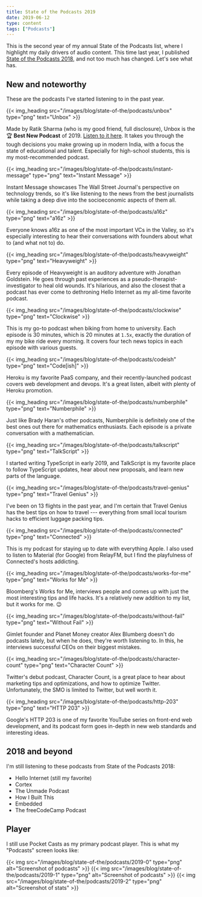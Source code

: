 ```yaml
---
title: State of the Podcasts 2019
date: 2019-06-12
type: content
tags: ["Podcasts"]
---
```


This is the second year of my annual State of the Podcasts list, where I highlight my daily drivers of audio content. This time last year, I published [State of the Podcasts 2018](/blog/state-of-the/podcasts/2018/), and not too much has changed. Let's see what has.

<!--more-->

## New and noteworthy

These are the podcasts I've started listening to in the past year.

{{< img_heading src="/images/blog/state-of-the/podcasts/unbox" type="png" text="Unbox" >}}

Made by Ratik Sharma (who is my good friend, full disclosure), Unbox is the 🏆 **Best New Podcast** of 2019. [Listen to it here](https://podcasts.apple.com/gb/podcast/unbox/id1407485570). It takes you through the tough decisions you make growing up in modern India, with a focus the state of educational and talent. Especially for high-school students, this is my most-recommended podcast.

{{< img_heading src="/images/blog/state-of-the/podcasts/instant-message" type="png" text="Instant Message" >}}

Instant Message showcases The Wall Street Journal's perspective on technology trends, so it's like listening to the news from the best journalists while taking a deep dive into the socioeconomic aspects of them all.

{{< img_heading src="/images/blog/state-of-the/podcasts/a16z" type="png" text="a16z" >}}

Everyone knows a16z as one of the most important VCs in the Valley, so it's especially interesting to hear their conversations with founders about what to (and what not to) do.

{{< img_heading src="/images/blog/state-of-the/podcasts/heavyweight" type="png" text="Heavyweight" >}}

Every episode of Heavyweight is an auditory adventure with Jonathan Goldstein. He goes through past experiences as a pseudo-therapist-investigator to heal old wounds. It's hilarious, and also the closest that a podcast has ever come to dethroning Hello Internet as my all-time favorite podcast.

{{< img_heading src="/images/blog/state-of-the/podcasts/clockwise" type="png" text="Clockwise" >}}

This is my go-to podcast when biking from home to university. Each episode is 30 minutes, which is 20 minutes at `1.5x`, exactly the duration of my my bike ride every morning. It covers four tech news topics in each episode with various guests.

{{< img_heading src="/images/blog/state-of-the/podcasts/codeish" type="png" text="Code[ish]" >}}

Heroku is my favorite PaaS company, and their recently-launched podcast covers web development and devops. It's a great listen, albeit with plenty of Heroku promotion.

{{< img_heading src="/images/blog/state-of-the/podcasts/numberphile" type="png" text="Numberphile" >}}

Just like Brady Haran's other podcasts, Numberphile is definitely one of the best ones out there for mathematics enthusiasts. Each episode is a private conversation with a mathematician.

{{< img_heading src="/images/blog/state-of-the/podcasts/talkscript" type="png" text="TalkScript" >}}

I started writing TypeScript in early 2019, and TalkScript is my favorite place to follow TypeScript updates, hear about new proposals, and learn new parts of the language.

{{< img_heading src="/images/blog/state-of-the/podcasts/travel-genius" type="png" text="Travel Genius" >}}

I've been on 13 flights in the past year, and I'm certain that Travel Genius has the best tips on how to travel --- everything from small local tourism hacks to efficient luggage packing tips.

{{< img_heading src="/images/blog/state-of-the/podcasts/connected" type="png" text="Connected" >}}

This is my podcast for staying up to date with everything Apple. I also used to listen to Material (for Google) from RelayFM, but I find the playfulness of Connected's hosts addicting.

{{< img_heading src="/images/blog/state-of-the/podcasts/works-for-me" type="png" text="Works for Me" >}}

Bloomberg's Works for Me, interviews people and comes up with just the most interesting tips and life hacks. It's a relatively new addition to my list, but it works for me. :wink:

{{< img_heading src="/images/blog/state-of-the/podcasts/without-fail" type="png" text="Without Fail" >}}

Gimlet founder and Planet Money creator Alex Blumberg doesn't do podcasts lately, but when he does, they're worth listening to. In this, he interviews successful CEOs on their biggest mistakes.

{{< img_heading src="/images/blog/state-of-the/podcasts/character-count" type="png" text="Character Count" >}}

Twitter's debut podcast, Character Count, is a great place to hear about marketing tips and optimizations, and how to optimize Twitter. Unfortunately, the SMO is limited to Twitter, but well worth it.

{{< img_heading src="/images/blog/state-of-the/podcasts/http-203" type="png" text="HTTP 203" >}}

Google's HTTP 203 is one of my favorite YouTube series on front-end web development, and its podcast form goes in-depth in new web standards and interesting ideas.

## 2018 and beyond

I'm still listening to these podcasts from State of the Podcasts 2018:

- Hello Internet (still my favorite)
- Cortex
- The Unmade Podcast
- How I Built This
- Embedded
- The freeCodeCamp Podcast

## Player

I still use Pocket Casts as my primary podcast player. This is what my "Podcasts" screen looks like:

<div class="three-images">
	{{< img src="/images/blog/state-of-the/podcasts/2019-0" type="png" alt="Screenshot of podcasts" >}}
	{{< img src="/images/blog/state-of-the/podcasts/2019-1" type="png" alt="Screenshot of podcasts" >}}
	{{< img src="/images/blog/state-of-the/podcasts/2019-2" type="png" alt="Screenshot of stats" >}}
</div>

